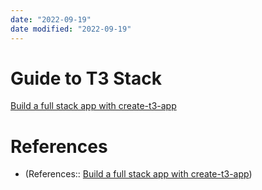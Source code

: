 ```yaml
---
date: "2022-09-19"
date modified: "2022-09-19"
---
```


# Guide to T3 Stack
[Build a full stack app with create-t3-app](https://www.nexxel.dev/blog/ct3a-guestbook)

# References
- (References:: [Build a full stack app with create-t3-app](https://www.nexxel.dev/blog/ct3a-guestbook))
